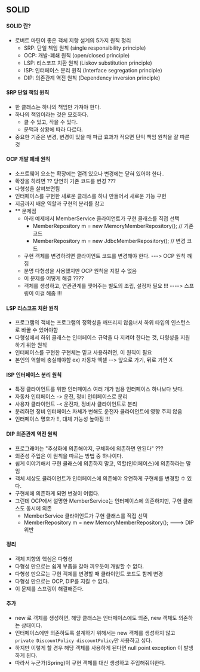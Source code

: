 ## SOLID
#### SOLID 란?
- 로버트 마틴이 좋은 객체 지향 설계의 5가지 원칙 정리
    - SRP: 단일 책임 원칙 (single responsibility principle)
    - OCP: 개발-폐쇄 원칙 (open/closed principle)
    - LSP: 리스코프 치환 원칙 (Liskov substitution principle)
    - ISP: 인터페이스 분리 원칙 (Interface segregation principle)
    - DIP: 의존관계 역전 원칙 (Dependency inversion principle)
    
#### SRP 단일 책임 원칙
- 한 클래스는 하나의 책임만 가져야 한다.
- 하나의 책임이라는 것은 모호하다.
    - 클 수 있고, 작을 수 있다.
    - 문맥과 상황에 따라 다르다.
- 중요한 기준은 변경, 변경이 있을 때 파급 효과가 적으면 단익 책임 원칙을 잘 따른 것 

#### OCP 개발 폐쇄 원칙
- 소프트웨어 요소는 확장에는 열려 있으나 변경에는 닫혀 있어야 한다..
- 확장을 하려면 ?? 당연히 기존 코드를 변경 ???
- 다형성을 살펴보면됨
- 인터페이스를 구현한 새로운 클래스를 하나 만들어서 새로운 기능 구현
- 지금까지 배운 역할과 구현의 분리를 참고 
- ** 문제점
    - 아래 예제에서 MemberService 클라이언트가 구현 클래스를 직접 선택
        - MemberRepository m = new MemoryMemberRepository(); // 기존 코드
        - MemberRepository m = new JdbcMemberRepository();   // 변경 코드
    - 구현 객체를 변경하려면 클라이언트 코드를 변경해야 한다. ---> OCP 원칙 꺠짐
    - 분명 다형성을 사용했지만 OCP 원칙을 지킬 수 없음
    - 이 문제를 어떻게 해결 ????
    - 객체를 생성하고, 연관관계를 맺어주는 별도의 조립, 설정자 필요 !!! ----> 스프링이 이걸 해줌 !!!
    
#### LSP 리스코프 치환 원칙 
- 프로그램의 객체는 프로그램의 정확성을 깨뜨리지 않음녀서 하위 타입의 인스턴스로 바꿀 수 있어야함
- 다형성에서 하위 클래스는 인터페이스 규악을 다 지켜야 한다는 것, 다형성을 지원하기 위한 원칙
- 인터페이스를 구현한 구현체는 믿고 사용하려면, 이 원칙이 필요
- 본인의 역할에 충실해야함 ex) 자동차 엑셀 --> 앞으로 가기, 뒤로 가면 X 

#### ISP 인터페이스 분리 원칙
- 특정 클라이언트를 위한 인터페이스 여러 개가 범용 인터페이스 하나보다 낫다.
- 자동차 인터페이스 -> 운전, 정비 인터페이스로 분리
- 사용자 클라이언트 -< 운전자, 정비사 클라이언트로 분리
- 분리하면 정비 인터페이스 자체가 변해도 운전자 클라이언트에 영향 주지 않음
- 인터페이스 명호가 !!, 대체 가능성 높아짐 !!!

#### DIP 의존관계 역전 원칙
- 프로그래머는 "추상화에 의존해야지, 구체화에 의존하면 안된다" ???
- 의존성 주입은 이 원칙을 따르는 방법 중 하나이다.
- 쉽게 이야기해서 구현 클래스에 의존하지 말고, 역할(인터페이스)에 의존하라는 말임
- 객체 세상도 클라이언트가 인터페이스에 의존해야 유연하게 구현체를 변경할 수 있다. 
- 구현체에 의존하게 되면 변경이 어렵다.
- 그런데 OCP에서 설명한 MemberService는 인터페이스에 의존하지만, 구현 클래스도 동시에 의존
    - MemberService 클라이언트가 구현 클래스를 직접 선택
    - MemberRepository m = new MemoryMemberRepository(); ---> DIP 위반 
    
#### 정리
- 객체 지향의 핵심은 다형성
- 다형성 만으로는 쉽게 부품을 갈아 끼우듯이 개발할 수 없다.
- 다형성 만으로는 구현 객체를 변경할 때 클라이언트 코드도 함께 변경
- 다형성 만으로는 OCP, DIP를 지킬 수 없다.
- 이 문제를 스프링이 해결해준다. 


#### 추가
- new 로 객체를 생성하면, 해당 클래스는 인터페이스에도 의존, new 객체도 의존하는 상태이다.
- 인터페이스에만 의존하도록 설계하기 위해서는 new 객체를 생성하지 않고 `private DiscountPolicy discountPolicy`만 사용하고 싶다.
- 하지만 이렇게 할 경우 해당 객체를 사용하게 된다면 null point exception 이 발생하게 된다.
- 따라서 누군가(Spring)이 구현 객체를 대신 생성하고 주입해줘야한다.


